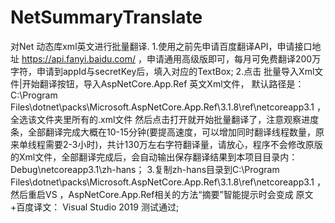 # NetSummaryTranslate
对Net 动态库xml英文进行批量翻译. 1.使用之前先申请百度翻译API，申请接口地址 https://api.fanyi.baidu.com/ ，申请通用高级版即可，每月可免费翻译200万字符，申请到appId与secretKey后，填入对应的TextBox; 2.点击 批量导入Xml文件|开始翻译按钮，导入AspNetCore.App.Ref 英文Xml文件， 默认路径是： C:\Program Files\dotnet\packs\Microsoft.AspNetCore.App.Ref\3.1.8\ref\netcoreapp3.1 ，全选该文件夹里所有的.xml文件 然后点击打开就开始批量翻译了，注意观察进度条，全部翻译完成大概在10-15分钟(要提高速度，可以增加同时翻译线程数量，原来单线程需要2-3小时)，共计130万左右字符翻译量，请放心，程序不会修改原版的Xml文件，全部翻译完成后，会自动输出保存翻译结果到本项目目录内：Debug\netcoreapp3.1\zh-hans； 3.复制zh-hans目录到C:\Program Files\dotnet\packs\Microsoft.AspNetCore.App.Ref\3.1.8\ref\netcoreapp3.1 ，然后重启VS ，AspNetCore.App.Ref相关的方法“摘要”智能提示时会变成 原文+百度译文：  Visual Studio 2019 测试通过;
